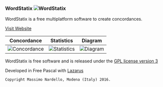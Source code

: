### WordStatix ![WordStatix](https://sites.google.com/site/wordstatix/_/rsrc/1471348203492/home/icon256.png?height=20&width=25) 

WordStatix is a free multiplatform software to create concordances.



[Visit Website](https://sites.google.com/site/wordstatix/)



Concordance | Statistics | Diagram 
------------ | ------------- | -------------
![Concordance](https://sites.google.com/site/wordstatix/_/rsrc/1472832301158/home/2.png?height=134&width=200)  | ![Statistics](https://sites.google.com/site/wordstatix/_/rsrc/1472832303909/home/3.png?height=134&width=200)| ![Diagram](https://sites.google.com/site/wordstatix/_/rsrc/1472832319580/home/7.png?height=134&width=200)



WordStatix is free software and is released under the [GPL license version 3 ](https://www.gnu.org/licenses/gpl-3.0.txt)

Developed in Free Pascal with [Lazarus](http://www.lazarus.freepascal.org/) 

```Copyright Massimo Nardello, Modena (Italy) 2016.```
